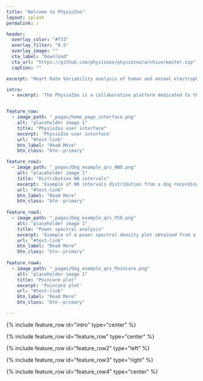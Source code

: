 ```yaml
---
title: "Welcome to PhysioZoo"
layout: splash
permalink: /

header:
  overlay_color: "#f33"
  overlay_filter: "0.5"
  overlay_image: ""
  cta_label: "Download"
  cta_url: "https://github.com/physiozoo/physiozoo/archive/master.zip"
  caption: ""

excerpt: "Heart Rate Variability analysis of human and animal electrophysiological data"

intro: 
  - excerpt: 'The PhysioZoo is a collaborative platform dedicated to the study of the heart rate variability (HRV) in mammals’ electrophysiological recordings.'


feature_row:
  - image_path: "_pages/home_page_interface.png"
    alt: "placeholder image 1"
    title: "PhysioZoo user interface"
    excerpt: 'PhysioZoo user interface'
    url: "#test-link"
    btn_label: "Read More"
    btn_class: "btn--primary"

feature_row2:
  - image_path: "_pages/Dog_example_qrs_NND.png"
    alt: "placeholder image 1"
    title: "Distribution NN intervals"
    excerpt: 'Example of NN intervals distribution from a dog recording'
    url: "#test-link"
    btn_label: "Read More"
    btn_class: "btn--primary"
    
feature_row3:
  - image_path: "_pages/Dog_example_qrs_PSD.png"
    alt: "placeholder image 1"
    title: "Power spectral analysis"
    excerpt: 'Example of a power spectral density plot obtained from a dog NN time series'
    url: "#test-link"
    btn_label: "Read More"
    btn_class: "btn--primary"
    
feature_row4:
  - image_path: "_pages/Dog_example_qrs_Poincare.png"
    alt: "placeholder image 1"
    title: "Poincare plot"
    excerpt: 'Poincare plot'
    url: "#test-link"
    btn_label: "Read More"
    btn_class: "btn--primary"

---
```


{% include feature_row id="intro" type="center" %}

{% include feature_row id="feature_row" type="center" %}

{% include feature_row id="feature_row2" type="left" %}

{% include feature_row id="feature_row3" type="right" %}

{% include feature_row id="feature_row4" type="center" %}
